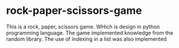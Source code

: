 # rock-paper-scissors-game
<html>
This is a rock, paper, scissors game. WHich is design in python programming language. The game implemented knowledge from
the random library. The use of indexing in a list was also implemented

</html>

